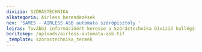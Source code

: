 ```yaml
---
divizio: SZÓRÁSTECHNIKA
alkategoria: Airless berendezések
nev: 'SAMES - AIRLESS ASB automata szórópisztoly '
leiras: További információért keresse a Szórástechnika Divízió kollégáit
boritokep: /uploads/airless-automata-asb.tif
_template: szorastechnika_termek
---
```


